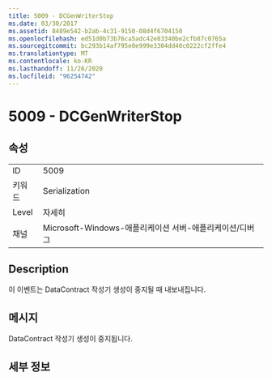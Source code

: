 ```yaml
---
title: 5009 - DCGenWriterStop
ms.date: 03/30/2017
ms.assetid: 8489e542-b2ab-4c31-9150-08d4f6704150
ms.openlocfilehash: ed51d0b73b76ca5adc42e83340be2cfb87c0765a
ms.sourcegitcommit: bc293b14af795e0e999e3304dd40c0222cf2ffe4
ms.translationtype: MT
ms.contentlocale: ko-KR
ms.lasthandoff: 11/26/2020
ms.locfileid: "96254742"
---
```

# <a name="5009---dcgenwriterstop"></a>5009 - DCGenWriterStop

## <a name="properties"></a>속성  
  
|||  
|-|-|  
|ID|5009|  
|키워드|Serialization|  
|Level|자세히|  
|채널|Microsoft-Windows-애플리케이션 서버-애플리케이션/디버그|  
  
## <a name="description"></a>Description  

 이 이벤트는 DataContract 작성기 생성이 중지될 때 내보내집니다.  
  
## <a name="message"></a>메시지  

 DataContract 작성기 생성이 중지됩니다.  
  
## <a name="details"></a>세부 정보
